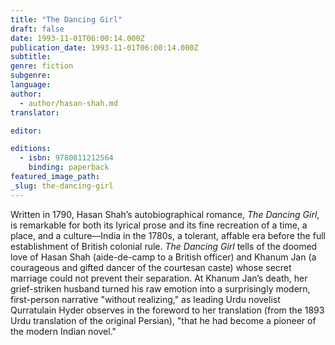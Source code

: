 ```yaml
---
title: "The Dancing Girl"
draft: false
date: 1993-11-01T06:00:14.000Z
publication_date: 1993-11-01T06:00:14.000Z
subtitle:
genre: fiction
subgenre:
language:
author:
  - author/hasan-shah.md
translator:

editor:

editions:
  - isbn: 9780811212564
    binding: paperback
featured_image_path:
_slug: the-dancing-girl
---
```


Written in 1790, Hasan Shah’s autobiographical romance, _The Dancing Girl_, is remarkable for both its lyrical prose and its fine recreation of a time, a place, and a culture––India in the 1780s, a tolerant, affable era before the full establishment of British colonial rule. _The Dancing Girl_ tells of the doomed love of Hasan Shah (aide-de-camp to a British officer) and Khanum Jan (a courageous and gifted dancer of the courtesan caste) whose secret marriage could not prevent their separation. At Khanum Jan’s death, her grief-striken husband turned his raw emotion into a surprisingly modern, first-person narrative "without realizing," as leading Urdu novelist Qurratulain Hyder observes in the foreword to her translation (from the 1893 Urdu translation of the original Persian), "that he had become a pioneer of the modern Indian novel."

